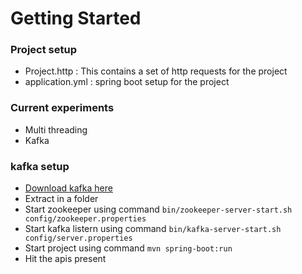 # Getting Started

### Project setup

* Project.http : This contains a set of http requests for the project
* application.yml : spring boot setup for the project

### Current experiments

 - Multi threading
 - Kafka

### kafka setup 

 - [Download kafka here](https://kafka.apache.org/downloads)
 - Extract in a folder
 - Start zookeeper using command `bin/zookeeper-server-start.sh config/zookeeper.properties`
 - Start kafka listern using command `bin/kafka-server-start.sh config/server.properties`
 - Start project using command `mvn spring-boot:run`
 - Hit the apis present